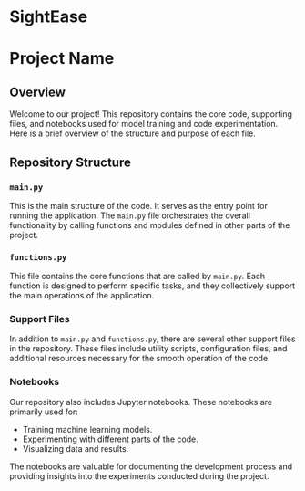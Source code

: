 # SightEase
# Project Name

## Overview

Welcome to our project! This repository contains the core code, supporting files, and notebooks used for model training and code experimentation. Here is a brief overview of the structure and purpose of each file.

## Repository Structure

### `main.py`

This is the main structure of the code. It serves as the entry point for running the application. The `main.py` file orchestrates the overall functionality by calling functions and modules defined in other parts of the project.

### `functions.py`

This file contains the core functions that are called by `main.py`. Each function is designed to perform specific tasks, and they collectively support the main operations of the application.

### Support Files

In addition to `main.py` and `functions.py`, there are several other support files in the repository. These files include utility scripts, configuration files, and additional resources necessary for the smooth operation of the code.

### Notebooks

Our repository also includes Jupyter notebooks. These notebooks are primarily used for:

- Training machine learning models.
- Experimenting with different parts of the code.
- Visualizing data and results.

The notebooks are valuable for documenting the development process and providing insights into the experiments conducted during the project.
